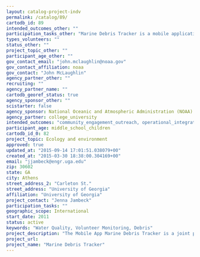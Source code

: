 ```yaml
---
layout: catalog-project-indv
permalink: /catalog/89/
cartodb_id: 89
intended_outcomes_other: ""
participation_tasks_other: "Marine Debris Tracker is a mobile application available for free download in the Google Play and Apple stores. The app is designed for beach cleanup data collection. Instead of marking debris on a paper data, volunteers may simply use the mobile app to continually log debris during a walk on the beach. At the end of each day, volunteers are invited to View and Submit the data observed. All data (in an Excel file) will be available for pubilc download from the View and Get Data Page."
types_volunteers: ""
status_other: ""
project_topic_other: ""
participant_age_other: ""
gov_contact_email: "john.mclaughlin@noaa.gov"
gov_contact_affiliation: noaa
gov_contact: "John McLaughlin"
agency_partner_other: ""
recruiting: ""
agency_partner_name: ""
cartodb_georef_status: true
agency_sponsor_other: ""
scistarter: false
agency_sponsor: National Oceanic and Atmospheric Administration (NOAA)
agency_partner: college_university
intended_outcomes: "community_engagement_outreach, operational_integration_use"
participant_age: middle_school_children
cartodb_id_0: 82
project_topic: Ecology and environment
approved: true
updated_at: "2015-09-14 17:01:51.038079+00"
created_at: "2015-03-30 18:38:00.304169+00"
email: "jjambeck@engr.uga.edu"
zip: 30602
state: GA
city: Athens
street_address_2: "Carleton St."
street_address: "University of Georgia"
affiliation: "University of Georgia"
project_contact: "Jenna Jambeck"
participation_tasks: ""
geographic_scope: International
start_date: 2011
status: active
keywords: "Water Quality, Volunteer Monitoring, Debris"
project_description: "The Mobile App Marine Debris Tracker is a joint partnership of the NOAA Marine Debris Division and the Southeast Atlantic Marine Debris Initiative (SEA-MDI), located within the College of Engineering at the University of Georgia.  A primary goal of SEA-MDI is to use innovative technologies and unique expertise to add culturally relevant outreach tools and information to the current NOAA Marine Debris Division. Marine Debris Tracker is the first product of this initiative. It is our hope that it will spread awareness of marine debris, as well as serve as an easy to use and simple tool for marine debris data collection."
project_url: 
project_name: "Marine Debris Tracker"
---
```


